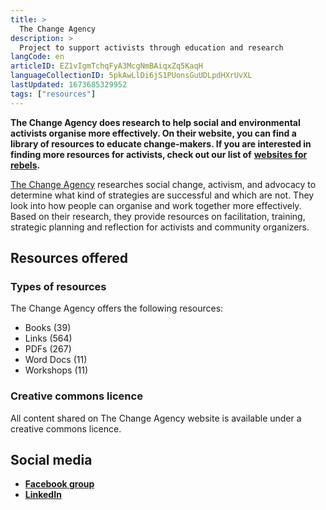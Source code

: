 ```yaml
---
title: >
  The Change Agency
description: >
  Project to support activists through education and research
langCode: en
articleID: EZ1vIgmTchqFyA3McgNmBAiqxZq5KaqH
languageCollectionID: 5pkAwLlDi6jS1PUonsGuUDLpdHXrUvXL
lastUpdated: 1673685329952
tags: ["resources"]
---
```


**The Change Agency does research to help social and environmental activists organise more effectively. On their website, you can find a library of resources to educate change-makers. If you are interested in finding more resources for activists, check out our list of** [**websites for rebels**](/resources/websites)**.**

[The Change Agency](https://thechangeagency.org/resources/) researches social change, activism, and advocacy to determine what kind of strategies are successful and which are not. They look into how people can organise and work together more effectively. Based on their research, they provide resources on facilitation, training, strategic planning and reflection for activists and community organizers.

## Resources offered

### Types of resources

The Change Agency offers the following resources:

-   Books (39)
-   Links (564)
-   PDFs (267)
-   Word Docs (11)
-   Workshops (11)

### **Creative commons licence**

All content shared on The Change Agency website is available under a creative commons licence.

## **Social media**

-   [**Facebook group**](https://www.facebook.com/groups/thechangeagency.org)
-   [**LinkedIn**](https://www.linkedin.com/company/the-change-agency/)